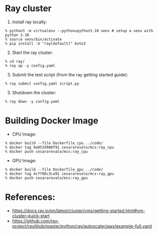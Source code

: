 # Ray cluster

1. Install ray locally:
```
% python3 -m virtualenv --python=python3.10 venv # setup a venv with python 3.10
% source venv/bin/activate
% pip install -U "ray[default]" boto3
```

2. Start the ray cluster:
```
% cd ray/
% ray up -y config.yaml
```

3. Submit the test script (from the ray getting started guide):
```
% ray submit config.yaml script.py
```

3. Shutdown the cluster:
```
% ray down -y config.yaml
```

# Building Docker Image

* CPU Image:
```
% docker build --file Dockerfile_cpu ../code/
% docker tag 9a852d980f91 cesararevalo/mcs:ray_cpu
% docker push cesararevalo/mcs:ray_cpu
```

* GPU Image:
```
% docker build --file Dockerfile_gpu ../code/
% docker tag 4cff86c3ca91 cesararevalo/mcs:ray_gpu
% docker push cesararevalo/mcs:ray_gpu
```

# References:
* https://docs.ray.io/en/latest/cluster/vms/getting-started.html#vm-cluster-quick-start
* https://github.com/ray-project/ray/blob/master/python/ray/autoscaler/aws/example-full.yaml
